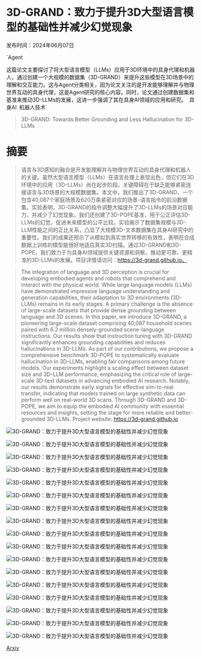 # 3D-GRAND：致力于提升3D大型语言模型的基础性并减少幻觉现象

发布时间：2024年06月07日

`Agent

这篇论文主要探讨了将大型语言模型（LLMs）应用于3D环境中的具身代理和机器人，通过创建一个大规模的数据集（3D-GRAND）来提升这些模型在3D场景中的理解和交互能力。这与Agent分类相关，因为论文关注的是开发能够理解并与物理世界互动的具身代理，这是Agent研究的核心内容。同时，论文通过创建数据集和基准来推动3D-LLMs的发展，这进一步强调了其在具身AI领域的应用和研究。` `具身AI` `机器人技术`

> 3D-GRAND: Towards Better Grounding and Less Hallucination for 3D-LLMs

# 摘要

> 语言与3D感知的融合是开发能理解并与物理世界互动的具身代理和机器人的关键。虽然大型语言模型（LLMs）在语言处理上表现出色，但它们在3D环境中的应用（3D-LLMs）尚在起步阶段。关键障碍在于缺乏能够紧密连接语言与3D场景的大规模数据集。本文中，我们推出了3D-GRAND，一个包含40,087个家庭场景及620万条紧密对应的场景-语言指令的前沿数据集。实验表明，3D-GRAND的指令调整大幅提升了3D-LLMs的场景对应能力，并减少了幻觉现象。我们还创建了3D-POPE基准，用于公正评估3D-LLMs的幻觉，促进未来模型的公平比较。实验揭示了数据集规模与3D-LLM性能之间的正比关系，凸显了大规模3D-文本数据集在具身AI研究中的重要性。我们的成果还预示了从模拟到真实世界转移的有效性，表明在合成数据上训练的模型能很好地适应真实3D扫描。通过3D-GRAND和3D-POPE，我们致力于为具身AI领域提供关键资源和洞察，推动更可靠、更精准的3D-LLMs的发展。项目详情请访问：https://3d-grand.github.io。

> The integration of language and 3D perception is crucial for developing embodied agents and robots that comprehend and interact with the physical world. While large language models (LLMs) have demonstrated impressive language understanding and generation capabilities, their adaptation to 3D environments (3D-LLMs) remains in its early stages. A primary challenge is the absence of large-scale datasets that provide dense grounding between language and 3D scenes. In this paper, we introduce 3D-GRAND, a pioneering large-scale dataset comprising 40,087 household scenes paired with 6.2 million densely-grounded scene-language instructions. Our results show that instruction tuning with 3D-GRAND significantly enhances grounding capabilities and reduces hallucinations in 3D-LLMs. As part of our contributions, we propose a comprehensive benchmark 3D-POPE to systematically evaluate hallucination in 3D-LLMs, enabling fair comparisons among future models. Our experiments highlight a scaling effect between dataset size and 3D-LLM performance, emphasizing the critical role of large-scale 3D-text datasets in advancing embodied AI research. Notably, our results demonstrate early signals for effective sim-to-real transfer, indicating that models trained on large synthetic data can perform well on real-world 3D scans. Through 3D-GRAND and 3D-POPE, we aim to equip the embodied AI community with essential resources and insights, setting the stage for more reliable and better-grounded 3D-LLMs. Project website: https://3d-grand.github.io

![3D-GRAND：致力于提升3D大型语言模型的基础性并减少幻觉现象](../../../paper_images/2406.05132/x1.png)

![3D-GRAND：致力于提升3D大型语言模型的基础性并减少幻觉现象](../../../paper_images/2406.05132/x2.png)

![3D-GRAND：致力于提升3D大型语言模型的基础性并减少幻觉现象](../../../paper_images/2406.05132/x3.png)

![3D-GRAND：致力于提升3D大型语言模型的基础性并减少幻觉现象](../../../paper_images/2406.05132/x4.png)

![3D-GRAND：致力于提升3D大型语言模型的基础性并减少幻觉现象](../../../paper_images/2406.05132/x5.png)

![3D-GRAND：致力于提升3D大型语言模型的基础性并减少幻觉现象](../../../paper_images/2406.05132/3d_grand_model_example.png)

![3D-GRAND：致力于提升3D大型语言模型的基础性并减少幻觉现象](../../../paper_images/2406.05132/pcdgeneration.png)

![3D-GRAND：致力于提升3D大型语言模型的基础性并减少幻觉现象](../../../paper_images/2406.05132/x6.png)

![3D-GRAND：致力于提升3D大型语言模型的基础性并减少幻觉现象](../../../paper_images/2406.05132/x7.png)

![3D-GRAND：致力于提升3D大型语言模型的基础性并减少幻觉现象](../../../paper_images/2406.05132/x8.png)

![3D-GRAND：致力于提升3D大型语言模型的基础性并减少幻觉现象](../../../paper_images/2406.05132/x9.png)

![3D-GRAND：致力于提升3D大型语言模型的基础性并减少幻觉现象](../../../paper_images/2406.05132/x10.png)

![3D-GRAND：致力于提升3D大型语言模型的基础性并减少幻觉现象](../../../paper_images/2406.05132/x11.png)

![3D-GRAND：致力于提升3D大型语言模型的基础性并减少幻觉现象](../../../paper_images/2406.05132/x12.png)

![3D-GRAND：致力于提升3D大型语言模型的基础性并减少幻觉现象](../../../paper_images/2406.05132/x13.png)

![3D-GRAND：致力于提升3D大型语言模型的基础性并减少幻觉现象](../../../paper_images/2406.05132/x14.png)

![3D-GRAND：致力于提升3D大型语言模型的基础性并减少幻觉现象](../../../paper_images/2406.05132/x15.png)

[Arxiv](https://arxiv.org/abs/2406.05132)